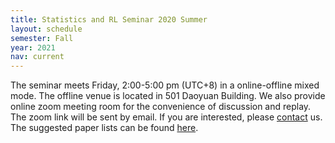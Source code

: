 ```yaml
---
title: Statistics and RL Seminar 2020 Summer
layout: schedule
semester: Fall
year: 2021
nav: current
---
```


The seminar meets Friday, 2:00-5:00 pm (UTC+8) in a online-offline mixed mode.
The offline venue is located in 501 Daoyuan Building.
We also provide online zoom meeting room for the convenience of discussion and replay.
The zoom link will be sent by email. If you are interested, please [contact](about.html) us.
The suggested paper lists can be found [here](https://docs.qq.com/doc/DVWRqVUFWQmptamJ2).